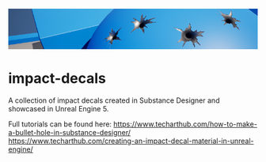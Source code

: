 ![](impact-decals.jpg)
# impact-decals
A collection of impact decals created in Substance Designer and showcased in Unreal Engine 5.

Full tutorials can be found here:
https://www.techarthub.com/how-to-make-a-bullet-hole-in-substance-designer/
https://www.techarthub.com/creating-an-impact-decal-material-in-unreal-engine/


